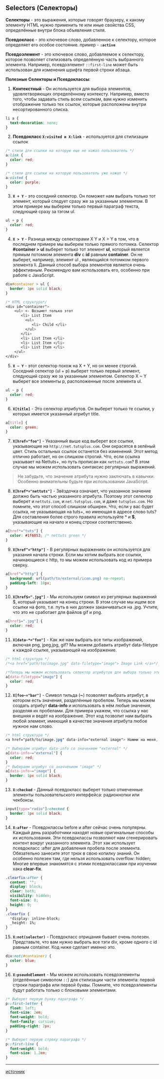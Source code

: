 ## Selectors (Селекторы)

**Селекторы** - это выражения, которые говорят браузеру, к какому элементу HTML нужно применить те или иные свойства CSS, определённые внутри блока объявления стиля.

**Псевдокласс** - это ключевое слово, добавленное к селектору, которое определяет его особое состояние. пример - **`:active`**

**Псевдоэлемент** - это ключевое слово, добавляемое к селектору, которое позволяет стилизовать определённую часть выбранного элемента. Например, псевдоэлемент `::first-line` может быть использован для изменения шрифта первой строки абзаца.

**Полезные Селекторы и Псевдоклассы**:

1. **Контекстный** - Он используется для выбора элементов, удовлетворяющих определённому контексту. Например, вместо того, чтобы задавать стиль всем ссылкам, вам нужно изменить отображение только тех ссылок, которые расположены внутри несортированного списка.

```css
li a {
  text-decoration: none;
}
```

2. **Псевдокласс `X:visited и X:link`** - используется для стилизации ссылок

```css
/* стили для ссылки на которую еще не нажал пользователь */
a:link {
  color: red;
}

/* стили для ссылки на которую пользователь уже нажал */
a:visted {
  color: purple;
}
```

3. **`X + Y`** - это соседний селектор. Он поможет нам выбрать только тот элемент, который следует сразу же за указанным элементом. В этом примере мы выберем только первый параграф текста, следующий сразу за тэгом ul.

```css
ul + p {
  color: red;
}
```

4. **`X > Y`** - Разница между селекторами X Y и X > Y в том, что в последнем примере мы выберем только прямого потомка.
   Селектор **#container > ul** выберет только тот элемент **ul**, который является прямым потомком элемента **div** с **id** равным **container**. Он не выберет, например, элемент ul , являющийся потомком первого элемента li.
   Данный способ выбора элементов является очень эффективным. Рекомендую вам использовать его, особенно при работе с JavaScript.

```css
div#container > ul {
  border: 1px solid black;
}

/* HTML структура*/
<div id="container">
    <ul> <- Возьмет только этот
       <li> List Item
         <ul>
            <li> Child </li>
         </ul>
       </li>
       <li> List Item </li>
       <li> List Item </li>
       <li> List Item </li>
    </ul>
</div>
```

5. **`X ~ Y`** - этот селектор похож на X + Y, но он менее строгий. Соседний селектор (ul + p) выберет только первый элемент, следующий сразу же за указанным элементом. Селектор X ~ Y выберет все элементы p, расположенные после элемента ul.

```css
ul ~ p {
  color: red;
}
```

6. **`X[title]`** - Это селектор атрибутов. Он выберет только те ссылки, у которых имеется указанный атрибут title.

```css
a[title] {
  color: green;
}
```

7. **`X[href="foo"]`** - Указанный выше код выберет все ссылки, указывающие на `http://net.tutsplus.com`. Они окрасятся в зелёный цвет. Стиль остальных ссылок останется без изменений.
   Этот метод отлично работает, но он слишком строгий. Что, если ссылка указывает на Nettuts+, но путь прописан как `nettuts.com`? В этом случае мы можем использовать синтаксис регулярных выражений.

> Не забудьте, что значение атрибута нужно заключать в кавычки. Особенно внимательны будьте при использовании JavaScript.

8. **`X[href*="nettuts"]`** - Звёздочка означает, что указанное значение должно быть частью указанного атрибута. Поэтому этот селектор выберет и `nettuts.com`, и `net.tutsplus.com`, и даже `tutsplus.com`.
   Но помните, что этот способ слишком обширен. Что, если у вас будет ссылка, не указывающая на tuts+, но имеющая в адресе слово tuts? Для составления более строго правила используйте **^** и **$**, указывающие на начало и конец строки соответственно.

```css
a[href*="tuts"] {
  color: #1f6053; /* nettuts green */
}
```

9. **`X[href^="http"]`** - В регулярных выражениях он используется для указания начала строки. Если мы хотим выбрать все ссылки, начинающиеся с http, то мы можем использовать код из примера сверху.

```css
a[href^="http"] {
  background: url(path/to/external/icon.png) no-repeat;
  padding-left: 10px;
}
```

10. **`X[href$=".jpg"]`** - Мы используем символ из регулярных выражений $, который указывает на конец строки. В этом случае мы ищем все ссылки на фото, т.е. путь в них должен заканчиваться на .jpg. Учтите, что это не сработает для файлов gif и png.

```css
a[href$=".jpg"] {
  color: red;
}
```

11. **`X[data-*="foo"]`** - Как же нам выбрать все типы изображений, включая png, jpeg,jpg, gif? Мы можем добавить атрибут data-filetype к каждой ссылке, указывающей на изображение.

```css
/* html структура */
/*<a href="path/to/image.jpg" data-filetype="image"> Image Link </a>*/

/*Теперь мы можем использовать селектор атрибутов для выбора только этих ссылок.*/
a[data-filetype="image"] {
  color: red;
}
```

12. **`X[foo~="bar"]`** - Символ тильда (**~**) позволяет выбрать атрибут, в котором есть значения, разделённые пробелом.
    Теперь мы можем создать атрибут **data-info** и использовать в нём любые значения, разделяя их пробелами. Для примера укажем, что ссылка у нас внешняя и ведёт на изображение.
    Этот код позволит нам выбрать любой элемент, имеющий в качестве значения атрибута любое нужное нам слово.

```css
/* html структура */
<a href="path/to/image.jpg" data-info="external image"> Нажми на меня, дурашка </a>

/* Выбираем атрибут data-info со значением "external" */
a[data-info~="external"] {
  color: red;
}
/* Выбираем атрибут со значчением "image" */
a[data-info~="image"] {
  border: 1px solid black;
}
```

13. **`X:checked`** - Данный псевдокласс выберет только отмеченные элементы пользовательского интерфейса: радиокнопки или чекбоксы.

```css
input[type="radio"]:checked {
  border: 1px solid black;
}
```

14. **`X:after`** - Псевдоклассы before и after сейчас очень популярны. Каждый день разработчики находят новые оригинальные способы их использования. Эти псевдоклассы позволяют нам сгенерировать контент вокруг указанного элемента.
    Этот хак использует псевдокласс :after для добавления пробела после элемента. Обязательно занесите этот трюк в свою копилку знаний. Он особенно полезен там, где нельзя использовать overflow: hidden;
    Многие впервые знакомятся с этими псевдоклассами при изучении хака **clear-fix**.

```css
.clearfix:after {
  content: "";
  display: block;
  clear: both;
  visibility: hidden;
  font-size: 0;
  height: 0;
}
.clearfix {
  *display: inline-block;
  _height: 1%;
}
```

15. **`X:not(selector)`** - Псевдокласс отрицания бывает очень полезен. Представьте, что вам нужно выбрать все тэги div, кроме одного с id равным container. Код ниже сделает именно это.

```css
div:not(#container) {
  color: blue;
}
```

16. **`X:pseudoElement`** - Мы можем использовать псевдоэлементы (отделённые символом `::`) для стилизации части элемента: первой строки параграфа или первой буквы. Помните, что псевдоэлементы будут работать только с блоковыми элементами.

```css
/* Выберет первую букву параграфа */
p::first-letter {
  float: left;
  font-size: 2em;
  font-weight: bold;
  font-family: cursive;
  padding-right: 2px;
}

/* Выберет первую строку параграфа */
p::first-line {
  font-weight: bold;
  font-size: 1.2em;
}
```

---

[источник](https://code.tutsplus.com/ru/tutorials/the-30-css-selectors-you-must-memorize--net-16048)
